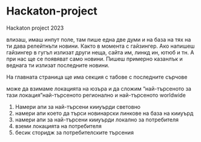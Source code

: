 # Hackaton-project
Hackaton project 2023


влизаш, имаш инпут поле, там пише една две думи и на база на тях на ти дава релейтнъти новини. Както в момента с гайзингер. Ако напишеш гайзингер в гугъл излизат други неща, сайта им, линкд ин, ютюб и тн. А при нас ще се появяват само новини.
Пишеш примерно казанлък и веднага ти излизат последните новини.

На главната страница ще има секция с табове с последните сърчове

може да взимаме локацията на юзъра и да сложим “най-търсеното за тази локация”най-търсеното регионално и най-търсеното worldwide



1. Намери апи за най-търсени кииуърди световно
2. намери апи което да търси новинарски линкове на база на кииуърд
3. намери апи за най-търсени кииуърди локално за потребителя
4. вземи локацията на потребителя
5. бесик сторидж за потребителските търсения